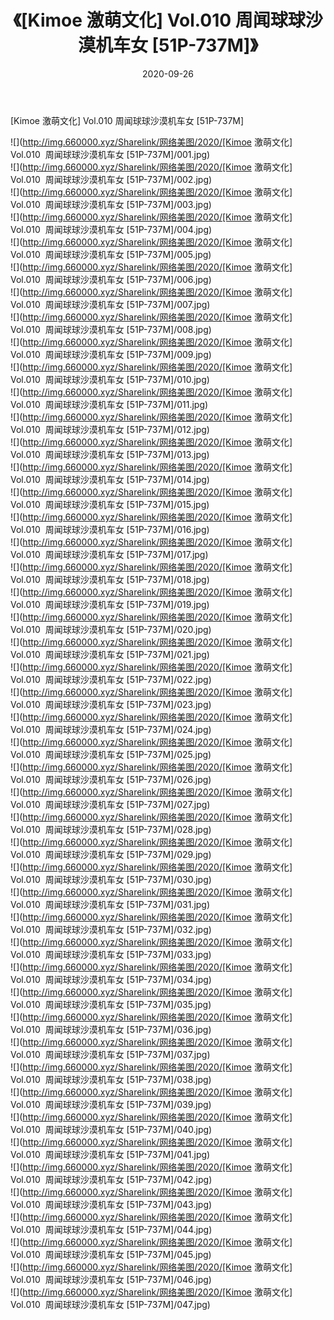 ﻿---
layout: post
title:  《[Kimoe 激萌文化] Vol.010  周闻球球沙漠机车女 [51P-737M]》
date:   2020-09-26
img: http://img.660000.xyz/Sharelink/网络美图/2020/[Kimoe 激萌文化] Vol.010  周闻球球沙漠机车女 [51P-737M]/000.jpg
categories: [美女, 清纯, 唯美]
---

[Kimoe 激萌文化] Vol.010  周闻球球沙漠机车女 [51P-737M]

  ![](http://img.660000.xyz/Sharelink/网络美图/2020/[Kimoe 激萌文化] Vol.010&nbsp;&nbsp;周闻球球沙漠机车女 [51P-737M]/001.jpg) <br> ![](http://img.660000.xyz/Sharelink/网络美图/2020/[Kimoe 激萌文化] Vol.010&nbsp;&nbsp;周闻球球沙漠机车女 [51P-737M]/002.jpg) <br> ![](http://img.660000.xyz/Sharelink/网络美图/2020/[Kimoe 激萌文化] Vol.010&nbsp;&nbsp;周闻球球沙漠机车女 [51P-737M]/003.jpg) <br> ![](http://img.660000.xyz/Sharelink/网络美图/2020/[Kimoe 激萌文化] Vol.010&nbsp;&nbsp;周闻球球沙漠机车女 [51P-737M]/004.jpg) <br> ![](http://img.660000.xyz/Sharelink/网络美图/2020/[Kimoe 激萌文化] Vol.010&nbsp;&nbsp;周闻球球沙漠机车女 [51P-737M]/005.jpg) <br> ![](http://img.660000.xyz/Sharelink/网络美图/2020/[Kimoe 激萌文化] Vol.010&nbsp;&nbsp;周闻球球沙漠机车女 [51P-737M]/006.jpg) <br> ![](http://img.660000.xyz/Sharelink/网络美图/2020/[Kimoe 激萌文化] Vol.010&nbsp;&nbsp;周闻球球沙漠机车女 [51P-737M]/007.jpg) <br> ![](http://img.660000.xyz/Sharelink/网络美图/2020/[Kimoe 激萌文化] Vol.010&nbsp;&nbsp;周闻球球沙漠机车女 [51P-737M]/008.jpg) <br> ![](http://img.660000.xyz/Sharelink/网络美图/2020/[Kimoe 激萌文化] Vol.010&nbsp;&nbsp;周闻球球沙漠机车女 [51P-737M]/009.jpg) <br> ![](http://img.660000.xyz/Sharelink/网络美图/2020/[Kimoe 激萌文化] Vol.010&nbsp;&nbsp;周闻球球沙漠机车女 [51P-737M]/010.jpg) <br> ![](http://img.660000.xyz/Sharelink/网络美图/2020/[Kimoe 激萌文化] Vol.010&nbsp;&nbsp;周闻球球沙漠机车女 [51P-737M]/011.jpg) <br> ![](http://img.660000.xyz/Sharelink/网络美图/2020/[Kimoe 激萌文化] Vol.010&nbsp;&nbsp;周闻球球沙漠机车女 [51P-737M]/012.jpg) <br> ![](http://img.660000.xyz/Sharelink/网络美图/2020/[Kimoe 激萌文化] Vol.010&nbsp;&nbsp;周闻球球沙漠机车女 [51P-737M]/013.jpg) <br> ![](http://img.660000.xyz/Sharelink/网络美图/2020/[Kimoe 激萌文化] Vol.010&nbsp;&nbsp;周闻球球沙漠机车女 [51P-737M]/014.jpg) <br> ![](http://img.660000.xyz/Sharelink/网络美图/2020/[Kimoe 激萌文化] Vol.010&nbsp;&nbsp;周闻球球沙漠机车女 [51P-737M]/015.jpg) <br> ![](http://img.660000.xyz/Sharelink/网络美图/2020/[Kimoe 激萌文化] Vol.010&nbsp;&nbsp;周闻球球沙漠机车女 [51P-737M]/016.jpg) <br> ![](http://img.660000.xyz/Sharelink/网络美图/2020/[Kimoe 激萌文化] Vol.010&nbsp;&nbsp;周闻球球沙漠机车女 [51P-737M]/017.jpg) <br> ![](http://img.660000.xyz/Sharelink/网络美图/2020/[Kimoe 激萌文化] Vol.010&nbsp;&nbsp;周闻球球沙漠机车女 [51P-737M]/018.jpg) <br> ![](http://img.660000.xyz/Sharelink/网络美图/2020/[Kimoe 激萌文化] Vol.010&nbsp;&nbsp;周闻球球沙漠机车女 [51P-737M]/019.jpg) <br> ![](http://img.660000.xyz/Sharelink/网络美图/2020/[Kimoe 激萌文化] Vol.010&nbsp;&nbsp;周闻球球沙漠机车女 [51P-737M]/020.jpg) <br> ![](http://img.660000.xyz/Sharelink/网络美图/2020/[Kimoe 激萌文化] Vol.010&nbsp;&nbsp;周闻球球沙漠机车女 [51P-737M]/021.jpg) <br> ![](http://img.660000.xyz/Sharelink/网络美图/2020/[Kimoe 激萌文化] Vol.010&nbsp;&nbsp;周闻球球沙漠机车女 [51P-737M]/022.jpg) <br> ![](http://img.660000.xyz/Sharelink/网络美图/2020/[Kimoe 激萌文化] Vol.010&nbsp;&nbsp;周闻球球沙漠机车女 [51P-737M]/023.jpg) <br> ![](http://img.660000.xyz/Sharelink/网络美图/2020/[Kimoe 激萌文化] Vol.010&nbsp;&nbsp;周闻球球沙漠机车女 [51P-737M]/024.jpg) <br> ![](http://img.660000.xyz/Sharelink/网络美图/2020/[Kimoe 激萌文化] Vol.010&nbsp;&nbsp;周闻球球沙漠机车女 [51P-737M]/025.jpg) <br> ![](http://img.660000.xyz/Sharelink/网络美图/2020/[Kimoe 激萌文化] Vol.010&nbsp;&nbsp;周闻球球沙漠机车女 [51P-737M]/026.jpg) <br> ![](http://img.660000.xyz/Sharelink/网络美图/2020/[Kimoe 激萌文化] Vol.010&nbsp;&nbsp;周闻球球沙漠机车女 [51P-737M]/027.jpg) <br> ![](http://img.660000.xyz/Sharelink/网络美图/2020/[Kimoe 激萌文化] Vol.010&nbsp;&nbsp;周闻球球沙漠机车女 [51P-737M]/028.jpg) <br> ![](http://img.660000.xyz/Sharelink/网络美图/2020/[Kimoe 激萌文化] Vol.010&nbsp;&nbsp;周闻球球沙漠机车女 [51P-737M]/029.jpg) <br> ![](http://img.660000.xyz/Sharelink/网络美图/2020/[Kimoe 激萌文化] Vol.010&nbsp;&nbsp;周闻球球沙漠机车女 [51P-737M]/030.jpg) <br> ![](http://img.660000.xyz/Sharelink/网络美图/2020/[Kimoe 激萌文化] Vol.010&nbsp;&nbsp;周闻球球沙漠机车女 [51P-737M]/031.jpg) <br> ![](http://img.660000.xyz/Sharelink/网络美图/2020/[Kimoe 激萌文化] Vol.010&nbsp;&nbsp;周闻球球沙漠机车女 [51P-737M]/032.jpg) <br> ![](http://img.660000.xyz/Sharelink/网络美图/2020/[Kimoe 激萌文化] Vol.010&nbsp;&nbsp;周闻球球沙漠机车女 [51P-737M]/033.jpg) <br> ![](http://img.660000.xyz/Sharelink/网络美图/2020/[Kimoe 激萌文化] Vol.010&nbsp;&nbsp;周闻球球沙漠机车女 [51P-737M]/034.jpg) <br> ![](http://img.660000.xyz/Sharelink/网络美图/2020/[Kimoe 激萌文化] Vol.010&nbsp;&nbsp;周闻球球沙漠机车女 [51P-737M]/035.jpg) <br> ![](http://img.660000.xyz/Sharelink/网络美图/2020/[Kimoe 激萌文化] Vol.010&nbsp;&nbsp;周闻球球沙漠机车女 [51P-737M]/036.jpg) <br> ![](http://img.660000.xyz/Sharelink/网络美图/2020/[Kimoe 激萌文化] Vol.010&nbsp;&nbsp;周闻球球沙漠机车女 [51P-737M]/037.jpg) <br> ![](http://img.660000.xyz/Sharelink/网络美图/2020/[Kimoe 激萌文化] Vol.010&nbsp;&nbsp;周闻球球沙漠机车女 [51P-737M]/038.jpg) <br> ![](http://img.660000.xyz/Sharelink/网络美图/2020/[Kimoe 激萌文化] Vol.010&nbsp;&nbsp;周闻球球沙漠机车女 [51P-737M]/039.jpg) <br> ![](http://img.660000.xyz/Sharelink/网络美图/2020/[Kimoe 激萌文化] Vol.010&nbsp;&nbsp;周闻球球沙漠机车女 [51P-737M]/040.jpg) <br> ![](http://img.660000.xyz/Sharelink/网络美图/2020/[Kimoe 激萌文化] Vol.010&nbsp;&nbsp;周闻球球沙漠机车女 [51P-737M]/041.jpg) <br> ![](http://img.660000.xyz/Sharelink/网络美图/2020/[Kimoe 激萌文化] Vol.010&nbsp;&nbsp;周闻球球沙漠机车女 [51P-737M]/042.jpg) <br> ![](http://img.660000.xyz/Sharelink/网络美图/2020/[Kimoe 激萌文化] Vol.010&nbsp;&nbsp;周闻球球沙漠机车女 [51P-737M]/043.jpg) <br> ![](http://img.660000.xyz/Sharelink/网络美图/2020/[Kimoe 激萌文化] Vol.010&nbsp;&nbsp;周闻球球沙漠机车女 [51P-737M]/044.jpg) <br> ![](http://img.660000.xyz/Sharelink/网络美图/2020/[Kimoe 激萌文化] Vol.010&nbsp;&nbsp;周闻球球沙漠机车女 [51P-737M]/045.jpg) <br> ![](http://img.660000.xyz/Sharelink/网络美图/2020/[Kimoe 激萌文化] Vol.010&nbsp;&nbsp;周闻球球沙漠机车女 [51P-737M]/046.jpg) <br> ![](http://img.660000.xyz/Sharelink/网络美图/2020/[Kimoe 激萌文化] Vol.010&nbsp;&nbsp;周闻球球沙漠机车女 [51P-737M]/047.jpg) <br>